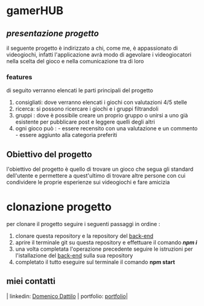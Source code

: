 # gamerHUB

##  ***presentazione progetto***

il seguente progetto è indirizzato a chi, come me, è appassionato di videogiochi, infatti l'applicazione avrà modo di agevolare i videogiocatori nella scelta del gioco e nella comunicazione tra di loro

### features

di seguito verranno elencati le parti principali del progetto

 1. consigliati:
 dove verranno elencati i giochi con valutazioni 4/5 stelle 
 2. ricerca:
 si possono ricercare i giochi e i gruppi filtrandoli
 3. gruppi :
  dove  è possibile creare un proprio gruppo o unirsi a uno già esistente per pubblicare post e  leggere quelli degli altri
  4. ogni gioco può :
    - essere recensito con una valutazione e un commento
    - essere aggiunto alla categoria preferiti


## Obiettivo del progetto

l'obiettivo del progetto è quello di trovare un gioco che segua gli standard dell'utente e permettere a quest'ultimo di trovare altre persone con cui condividere le proprie esperienze sui videogiochi e fare amicizia
# clonazione progetto
 per clonare il progetto seguire i seguenti passaggi in ordine :
 1. clonare questa repository  e la repository del [back-end](https://github.com/domenico2003/Capstone-Project-BE) 
 2. aprire il terminale git su questa repository e effettuare il comando ***npm i*** 
 3. una volta completata l'operazione precedente seguire le istruzioni per l'istallazione del  [back-end](https://github.com/domenico2003/Capstone-Project-BE) sulla sua repository 
 4.  completato il tutto eseguire sul terminale il comando **npm start**
## miei contatti
   
| linkedin: [Domenico Dattilo](https://www.linkedin.com/in/domenico-dattilo/)       |                                                                                          portfolio: [portfolio](portfolio)|

